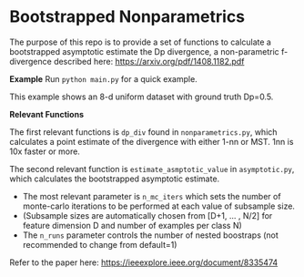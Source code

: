 # Bootstrapped Nonparametrics

The purpose of this repo is to provide a set of functions to calculate a bootstrapped asymptotic estimate the Dp divergence, a non-parametric f-divergence described here: https://arxiv.org/pdf/1408.1182.pdf


**Example**
Run `python main.py` for a quick example.

This example shows an 8-d uniform dataset with ground truth Dp=0.5. 


**Relevant Functions**

The first relevant functions is `dp_div` found in `nonparametrics.py`, which calculates a point estimate of the divergence with either 1-nn or MST. 
1nn is 10x faster or more.

The second relevant function is `estimate_asmptotic_value` in `asymptotic.py`, which calculates the bootstrapped asymptotic estimate.

- The most relevant parameter is `n_mc_iters` which sets the number of monte-carlo iterations to be performed at each value of subsample size. 
- (Subsample sizes are automatically chosen from [D+1, ... , N/2] for feature dimension D and number of examples per class N)
- The `n_runs` parameter controls the number of nested boostraps (not recommended to change from default=1)

Refer to the paper here: https://ieeexplore.ieee.org/document/8335474
